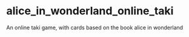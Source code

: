 # alice_in_wonderland_online_taki

An online taki game, with cards based on the book alice in wonderland
